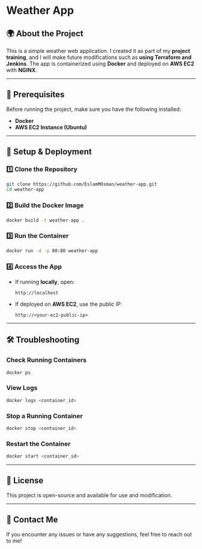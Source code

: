 # Weather App

## 🌍 About the Project

This is a simple weather web application. I created it as part of my **project training**, and I will make future modifications such as **using Terraform and Jenkins**. The app is containerized using **Docker** and deployed on **AWS EC2** with **NGINX**.

---

## 📌 Prerequisites

Before running the project, make sure you have the following installed:

- **Docker**
- **AWS EC2 Instance (Ubuntu)**

---

## 🚀 Setup & Deployment

### 1️⃣ Clone the Repository

```bash
git clone https://github.com/EslamMOsman/weather-app.git
cd weather-app
```

### 2️⃣ Build the Docker Image

```bash
docker build -t weather-app .
```

### 3️⃣ Run the Container

```bash
docker run -d -p 80:80 weather-app
```

### 4️⃣ Access the App

- If running **locally**, open:
  ```
  http://localhost
  ```
- If deployed on **AWS EC2**, use the public IP:
  ```
  http://<your-ec2-public-ip>
  ```

---

## 🛠️ Troubleshooting

### Check Running Containers

```bash
docker ps
```

### View Logs

```bash
docker logs <container_id>
```

### Stop a Running Container

```bash
docker stop <container_id>
```

### Restart the Container

```bash
docker start <container_id>
```

---

## 📜 License

This project is open-source and available for use and modification.

---

## 📩 Contact Me

If you encounter any issues or have any suggestions, feel free to reach out to me!

